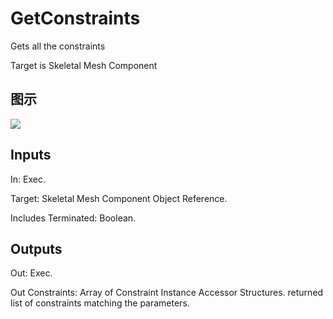 # GetConstraints

Gets all the constraints

Target is Skeletal Mesh Component

## 图示

![]($-20221218-20274448.png)

## Inputs

In: Exec.

Target: Skeletal Mesh Component Object Reference.

Includes Terminated: Boolean.  

## Outputs

Out: Exec.

Out Constraints: Array of Constraint Instance Accessor Structures. returned list of constraints matching the parameters.

